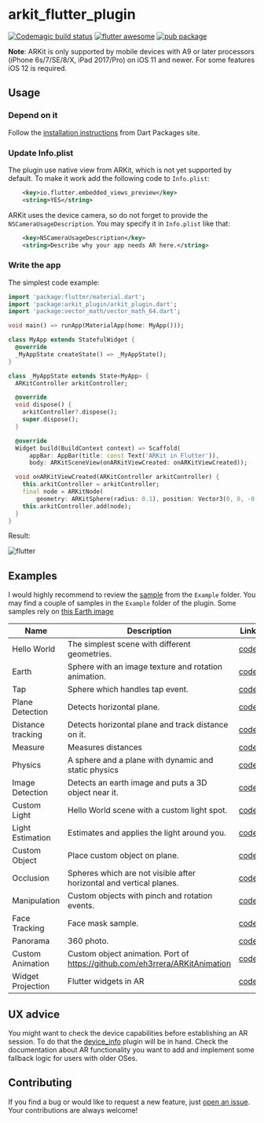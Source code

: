 # arkit_flutter_plugin
[![Codemagic build status](https://api.codemagic.io/apps/5cb0a01178f5790010ab6978/5cb0a01178f5790010ab6977/status_badge.svg)](https://codemagic.io/apps/5cb0a01178f5790010ab6978/5cb0a01178f5790010ab6977/latest_build) [![flutter awesome](https://img.shields.io/badge/Awesome-Flutter-blue.svg?longCache=true&style=flat-square)](https://github.com/Solido/awesome-flutter)
[![pub package](https://img.shields.io/pub/v/arkit_plugin.svg)](https://pub.dartlang.org/packages/arkit_plugin)

**Note**: ARKit is only supported by mobile devices with A9 or later processors (iPhone 6s/7/SE/8/X, iPad 2017/Pro) on iOS 11 and newer. For some features iOS 12 is required.

## Usage

### Depend on it

Follow the [installation instructions](https://pub.dartlang.org/packages/arkit_plugin#-installing-tab-) from Dart Packages site.

### Update Info.plist

The plugin use native view from ARKit, which is not yet supported by default. To make it work add the following code to `Info.plist`:
```xml
    <key>io.flutter.embedded_views_preview</key>
    <string>YES</string>
```
ARKit uses the device camera, so do not forget to provide the `NSCameraUsageDescription`. You may specify it in `Info.plist` like that:
```xml
    <key>NSCameraUsageDescription</key>
    <string>Describe why your app needs AR here.</string>
```

### Write the app

The simplest code example:

```dart
import 'package:flutter/material.dart';
import 'package:arkit_plugin/arkit_plugin.dart';
import 'package:vector_math/vector_math_64.dart';

void main() => runApp(MaterialApp(home: MyApp()));

class MyApp extends StatefulWidget {
  @override
  _MyAppState createState() => _MyAppState();
}

class _MyAppState extends State<MyApp> {
  ARKitController arkitController;

  @override
  void dispose() {
    arkitController?.dispose();
    super.dispose();
  }

  @override
  Widget build(BuildContext context) => Scaffold(
      appBar: AppBar(title: const Text('ARKit in Flutter')),
      body: ARKitSceneView(onARKitViewCreated: onARKitViewCreated));

  void onARKitViewCreated(ARKitController arkitController) {
    this.arkitController = arkitController;
    final node = ARKitNode(
        geometry: ARKitSphere(radius: 0.1), position: Vector3(0, 0, -0.5));
    this.arkitController.add(node);
  }
}
```
Result:

![flutter](./demo.gif)

## Examples

I would highly recommend to review the [sample](https://github.com/olexale/arkit_flutter_plugin/blob/master/example/lib/main.dart) from the `Example` folder. You may find a couple of samples in the `Example` folder of the plugin. Some samples rely on [this Earth image](https://upload.wikimedia.org/wikipedia/commons/9/97/The_Earth_seen_from_Apollo_17.jpg)

| Name        | Description                                          | Link | Demo |
|-------------|------------------------------------------------------|------------------------------------------------------|----|
| Hello World | The simplest scene with different geometries.           | [code](https://github.com/olexale/arkit_flutter_plugin/blob/master/example/lib/hello_world.dart)| [twitter](https://twitter.com/OlexaLe/status/1118441432707149824) |
| Earth       | Sphere with an image texture and rotation animation. | [code](https://github.com/olexale/arkit_flutter_plugin/blob/master/example/lib/earth_page.dart) | [twitter](https://twitter.com/OlexaLe/status/1118441432707149824) |
| Tap         | Sphere which handles tap event.                      | [code](https://github.com/olexale/arkit_flutter_plugin/blob/master/example/lib/tap_page.dart) | [twitter](https://twitter.com/OlexaLe/status/1118441432707149824) |
| Plane Detection | Detects horizontal plane. | [code](https://github.com/olexale/arkit_flutter_plugin/blob/master/example/lib/plane_detection_page.dart) | [twitter](https://twitter.com/OlexaLe/status/1118870195743883266) |
| Distance tracking | Detects horizontal plane and track distance on it. | [code](https://github.com/olexale/arkit_flutter_plugin/blob/master/example/lib/distance_tracking_page.dart) | [twitter](https://twitter.com/OlexaLe/status/1121022506180149248) |
| Measure | Measures distances | [code](https://github.com/olexale/arkit_flutter_plugin/blob/master/example/lib/measure_page.dart) | [twitter](https://twitter.com/OlexaLe/status/1121022506180149248) |
| Physics | A sphere and a plane with dynamic and static physics                      | [code](https://github.com/olexale/arkit_flutter_plugin/blob/master/example/lib/physics_page.dart) | [twitter](https://twitter.com/OlexaLe/status/1119233047851884547) |
| Image Detection | Detects an earth image and puts a 3D object near it. | [code](https://github.com/olexale/arkit_flutter_plugin/blob/master/example/lib/image_detection_page.dart) | [twitter](https://twitter.com/OlexaLe/status/1120287361974378496) |
| Custom Light | Hello World scene with a custom light spot. | [code](https://github.com/olexale/arkit_flutter_plugin/blob/master/example/lib/custom_light_page.dart) | |
| Light Estimation | Estimates and applies the light around you. | [code](https://github.com/olexale/arkit_flutter_plugin/blob/master/example/lib/light_estimate_page.dart) | [twitter](https://twitter.com/OlexaLe/status/1120671744426221573) |
| Custom Object | Place custom object on plane. | [code](https://github.com/olexale/arkit_flutter_plugin/blob/master/example/lib/custom_object_page.dart) | [twitter](https://twitter.com/OlexaLe/status/1121037162852569090) |
| Occlusion | Spheres which are not visible after horizontal and vertical planes. | [code](https://github.com/olexale/arkit_flutter_plugin/blob/master/example/lib/occlusion_page.dart)|[twitter](https://twitter.com/OlexaLe/status/1121421315364274177) |
| Manipulation | Custom objects with pinch and rotation events. | [code](https://github.com/olexale/arkit_flutter_plugin/blob/master/example/lib/manipulation_page.dart)|[twitter](https://twitter.com/OlexaLe/status/1123893412279791616) |
| Face Tracking | Face mask sample. | [code](https://github.com/olexale/arkit_flutter_plugin/blob/master/example/lib/face_detection_page.dart)|[twitter](https://twitter.com/OlexaLe/status/1143483440278454277) |
| Panorama | 360 photo. | [code](https://github.com/olexale/arkit_flutter_plugin/blob/master/example/lib/panorama_page.dart)|[twitter](https://twitter.com/OlexaLe/status/1154665277654781952) |
| Custom Animation | Custom object animation. Port of https://github.com/eh3rrera/ARKitAnimation | [code](https://github.com/olexale/arkit_flutter_plugin/blob/master/example/lib/custom_animation_page.dart)|[twitter](https://twitter.com/OlexaLe/status/1173587705206366209) |
| Widget Projection | Flutter widgets in AR | [code](https://github.com/olexale/arkit_flutter_plugin/blob/master/example/lib/widget_projection.dart)|[twitter](https://twitter.com/OlexaLe/status/1174678765592567814) |

## UX advice
You might want to check the device capabilities before establishing an AR session. To do that the [device_info](https://pub.dev/packages/device_info) plugin will be in hand. Check the documentation about AR functionality you want to add and implement some fallback logic for users with older OSes.

## Contributing

If you find a bug or would like to request a new feature, just [open an issue](https://github.com/olexale/arkit_flutter_plugin/issues/new). Your contributions are always welcome!
